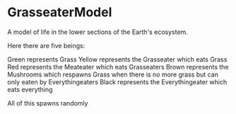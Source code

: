 # GrasseaterModel
A model of life in the lower sections of the Earth's ecosystem. 

Here there are five beings:

Green represents Grass
Yellow represents the Grasseater which eats Grass
Red represents the Meateater which eats Grasseaters
Brown represents the Mushrooms which respawns Grass when there is no more grass but can only eaten by Everythingeaters
Black represents the Everythingeater which eats everything

All of this spawns randomly